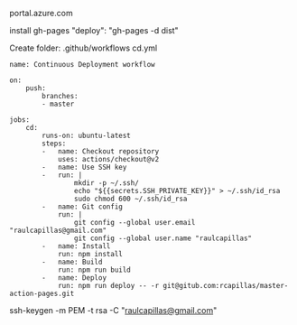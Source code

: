 portal.azure.com

install gh-pages
"deploy": "gh-pages -d dist"

Create folder:
.github/workflows
cd.yml

```
name: Continuous Deployment workflow

on:
    push:
        branches:
        - master

jobs:
    cd:
        runs-on: ubuntu-latest
        steps:
        -   name: Checkout repository
            uses: actions/checkout@v2
        -   name: Use SSH key
        -   run: |
                mkdir -p ~/.ssh/
                echo "${{secrets.SSH_PRIVATE_KEY}}" > ~/.ssh/id_rsa
                sudo chmod 600 ~/.ssh/id_rsa
        -   name: Git config
            run: |
                git config --global user.email "raulcapillas@gmail.com"
                git config --global user.name "raulcapillas"
        -   name: Install
            run: npm install
        -   name: Build
            run: npm run build
        -   name: Deploy
            run: npm run deploy -- -r git@gitub.com:rcapillas/master-action-pages.git
```

ssh-keygen -m PEM -t rsa -C "raulcapillas@gmail.com"
